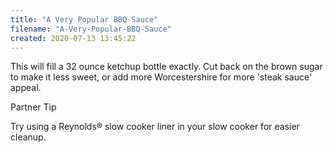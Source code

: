 ```yaml
---
title: "A Very Popular BBQ Sauce"
filename: "A-Very-Popular-BBQ-Sauce"
created: 2020-07-13 13:45:22
---
```

This will fill a 32 ounce ketchup bottle exactly. Cut back on the brown sugar to make it less sweet, or add more Worcestershire for more 'steak sauce' appeal.

Partner Tip

Try using a Reynolds® slow cooker liner in your slow cooker for easier cleanup.
